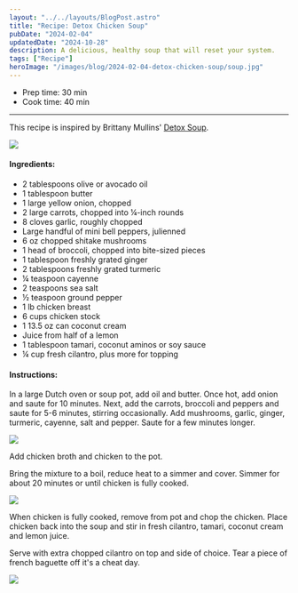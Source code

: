 ```yaml
---
layout: "../../layouts/BlogPost.astro"
title: "Recipe: Detox Chicken Soup"
pubDate: "2024-02-04"
updatedDate: "2024-10-28"
description: A delicious, healthy soup that will reset your system.
tags: ["Recipe"]
heroImage: "/images/blog/2024-02-04-detox-chicken-soup/soup.jpg"
---
```


<ul class="recipe-meta">
    <li>Prep time: 30 min</li>
    <li>Cook time: 40 min</li>
</ul>

---

This recipe is inspired by Brittany Mullins' [Detox Soup](https://www.eatingbirdfood.com/detox-soup).

![](/images/blog/2024-02-04-detox-chicken-soup/detox-soup-website.png)

<h4>Ingredients:</h4>

<ul>
    <li itemProp="recipeIngredient">2 tablespoons olive or avocado oil</li>
    <li itemProp="recipeIngredient">1 tablespoon butter</li>
    <li itemProp="recipeIngredient">1 large yellow onion, chopped</li>
    <li itemProp="recipeIngredient">2 large carrots, chopped into ¼-inch rounds</li>
    <li itemProp="recipeIngredient">8 cloves garlic, roughly chopped</li>
    <li itemProp="recipeIngredient">Large handful of mini bell peppers, julienned</li>
    <li itemProp="recipeIngredient">6 oz chopped shitake mushrooms</li>
    <li itemProp="recipeIngredient">1 head of broccoli, chopped into bite-sized pieces</li>
    <li itemProp="recipeIngredient">1 tablespoon freshly grated ginger</li>
    <li itemProp="recipeIngredient">2 tablespoons freshly grated turmeric</li>
    <li itemProp="recipeIngredient">¼ teaspoon cayenne</li>
    <li itemProp="recipeIngredient">2 teaspoons sea salt</li>
    <li itemProp="recipeIngredient">½ teaspoon ground pepper</li>
    <li itemProp="recipeIngredient">1 lb chicken breast</li>
    <li itemProp="recipeIngredient">6 cups chicken stock</li>
    <li itemProp="recipeIngredient">1 13.5 oz can coconut cream</li>
    <li itemProp="recipeIngredient">Juice from half of a lemon</li>
    <li itemProp="recipeIngredient">1 tablespoon tamari, coconut aminos or soy sauce</li>
    <li itemProp="recipeIngredient">¼ cup fresh cilantro, plus more for topping</li>
</ul>

<h4>Instructions:</h4>

<p itemProp="recipeInstruction">In a large Dutch oven or soup pot, add oil and butter. Once hot, add onion and saute for 10 minutes. Next, add the carrots, broccoli and peppers and saute for 5-6 minutes, stirring occasionally. Add mushrooms, garlic, ginger, turmeric, cayenne, salt and pepper. Saute for a few minutes longer.</p>

![](/images/blog/2024-02-04-detox-chicken-soup/soup-1.jpg)

<p itemProp="recipeInstruction">Add chicken broth and chicken to the pot.</p>

<p itemProp="recipeInstruction">Bring the mixture to a boil, reduce heat to a simmer and cover. Simmer for about 20 minutes or until chicken is fully cooked. </p>

![](/images/blog/2024-02-04-detox-chicken-soup/soup-2.jpg)

<p itemProp="recipeInstruction">When chicken is fully cooked, remove from pot and chop the chicken. Place chicken back into the soup and stir in fresh cilantro, tamari, coconut cream and lemon juice.</p>

<p itemProp="recipeInstruction">Serve with extra chopped cilantro on top and side of choice. Tear a piece of french baguette off it's a cheat day.</p>

![](/images/blog/2024-02-04-detox-chicken-soup/soup.jpg)

